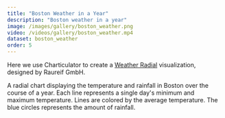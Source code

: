 ```yaml
---
title: "Boston Weather in a Year"
description: "Boston weather in a year"
image: /images/gallery/boston_weather.png
video: /videos/gallery/boston_weather.mp4
dataset: boston_weather
order: 5
---
```


Here we use Charticulator to create a [Weather Radial](http://www.weather-radials.com/) visualization, designed by Raureif GmbH.

A radial chart displaying the temperature and rainfall in Boston over the course of a year.
Each line represents a single day's minimum and maximum temperature. Lines are colored by the average temperature.
The blue circles represents the amount of rainfall.

